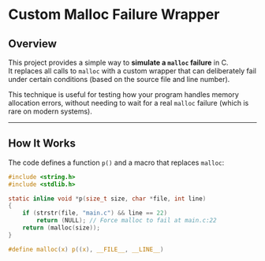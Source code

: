 # Custom Malloc Failure Wrapper

## Overview
This project provides a simple way to **simulate a `malloc` failure** in C.  
It replaces all calls to `malloc` with a custom wrapper that can deliberately fail under certain conditions (based on the source file and line number).

This technique is useful for testing how your program handles memory allocation errors, without needing to wait for a real `malloc` failure (which is rare on modern systems).

---

## How It Works
The code defines a function `p()` and a macro that replaces `malloc`:

```c
#include <string.h>
#include <stdlib.h>

static inline void *p(size_t size, char *file, int line)
{
    if (strstr(file, "main.c") && line == 22)
        return (NULL); // Force malloc to fail at main.c:22
    return (malloc(size));
}

#define malloc(x) p((x), __FILE__, __LINE__)

